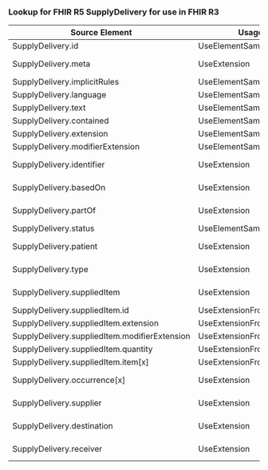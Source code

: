 ### Lookup for FHIR R5 SupplyDelivery for use in FHIR R3

| Source Element | Usage | Target |
| -------------- | ----- | ------ |
| SupplyDelivery.id | UseElementSameName | SupplyDelivery.id |
| SupplyDelivery.meta | UseExtension | http://hl7.org/fhir/5.0/StructureDefinition/extension-SupplyDelivery.meta |
| SupplyDelivery.implicitRules | UseElementSameName | SupplyDelivery.implicitRules |
| SupplyDelivery.language | UseElementSameName | SupplyDelivery.language |
| SupplyDelivery.text | UseElementSameName | SupplyDelivery.text |
| SupplyDelivery.contained | UseElementSameName | SupplyDelivery.contained |
| SupplyDelivery.extension | UseElementSameName | SupplyDelivery.extension |
| SupplyDelivery.modifierExtension | UseElementSameName | SupplyDelivery.modifierExtension |
| SupplyDelivery.identifier | UseExtension | http://hl7.org/fhir/5.0/StructureDefinition/extension-SupplyDelivery.identifier |
| SupplyDelivery.basedOn | UseExtension | http://hl7.org/fhir/5.0/StructureDefinition/extension-SupplyDelivery.basedOn |
| SupplyDelivery.partOf | UseExtension | http://hl7.org/fhir/5.0/StructureDefinition/extension-SupplyDelivery.partOf |
| SupplyDelivery.status | UseElementSameName | SupplyDelivery.status |
| SupplyDelivery.patient | UseExtension | http://hl7.org/fhir/5.0/StructureDefinition/extension-SupplyDelivery.patient |
| SupplyDelivery.type | UseExtension | http://hl7.org/fhir/5.0/StructureDefinition/extension-SupplyDelivery.type |
| SupplyDelivery.suppliedItem | UseExtension | http://hl7.org/fhir/5.0/StructureDefinition/extension-SupplyDelivery.suppliedItem |
| SupplyDelivery.suppliedItem.id | UseExtensionFromAncestor | - |
| SupplyDelivery.suppliedItem.extension | UseExtensionFromAncestor | - |
| SupplyDelivery.suppliedItem.modifierExtension | UseExtensionFromAncestor | - |
| SupplyDelivery.suppliedItem.quantity | UseExtensionFromAncestor | - |
| SupplyDelivery.suppliedItem.item[x] | UseExtensionFromAncestor | - |
| SupplyDelivery.occurrence[x] | UseExtension | http://hl7.org/fhir/5.0/StructureDefinition/extension-SupplyDelivery.occurrence |
| SupplyDelivery.supplier | UseExtension | http://hl7.org/fhir/5.0/StructureDefinition/extension-SupplyDelivery.supplier |
| SupplyDelivery.destination | UseExtension | http://hl7.org/fhir/5.0/StructureDefinition/extension-SupplyDelivery.destination |
| SupplyDelivery.receiver | UseExtension | http://hl7.org/fhir/5.0/StructureDefinition/extension-SupplyDelivery.receiver |
